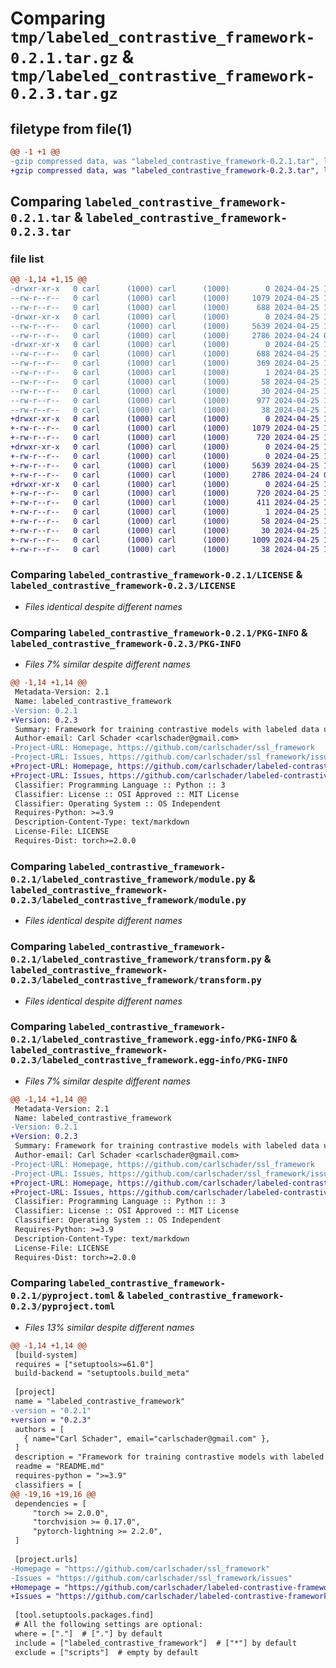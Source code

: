 # Comparing `tmp/labeled_contrastive_framework-0.2.1.tar.gz` & `tmp/labeled_contrastive_framework-0.2.3.tar.gz`

## filetype from file(1)

```diff
@@ -1 +1 @@
-gzip compressed data, was "labeled_contrastive_framework-0.2.1.tar", last modified: Thu Apr 25 18:58:42 2024, max compression
+gzip compressed data, was "labeled_contrastive_framework-0.2.3.tar", last modified: Thu Apr 25 19:07:07 2024, max compression
```

## Comparing `labeled_contrastive_framework-0.2.1.tar` & `labeled_contrastive_framework-0.2.3.tar`

### file list

```diff
@@ -1,14 +1,15 @@
-drwxr-xr-x   0 carl      (1000) carl      (1000)        0 2024-04-25 18:58:42.208358 labeled_contrastive_framework-0.2.1/
--rw-r--r--   0 carl      (1000) carl      (1000)     1079 2024-04-25 18:44:05.000000 labeled_contrastive_framework-0.2.1/LICENSE
--rw-r--r--   0 carl      (1000) carl      (1000)      688 2024-04-25 18:58:42.208358 labeled_contrastive_framework-0.2.1/PKG-INFO
-drwxr-xr-x   0 carl      (1000) carl      (1000)        0 2024-04-25 18:58:42.205025 labeled_contrastive_framework-0.2.1/labeled_contrastive_framework/
--rw-r--r--   0 carl      (1000) carl      (1000)     5639 2024-04-25 17:18:30.000000 labeled_contrastive_framework-0.2.1/labeled_contrastive_framework/module.py
--rw-r--r--   0 carl      (1000) carl      (1000)     2786 2024-04-24 00:16:10.000000 labeled_contrastive_framework-0.2.1/labeled_contrastive_framework/transform.py
-drwxr-xr-x   0 carl      (1000) carl      (1000)        0 2024-04-25 18:58:42.208358 labeled_contrastive_framework-0.2.1/labeled_contrastive_framework.egg-info/
--rw-r--r--   0 carl      (1000) carl      (1000)      688 2024-04-25 18:58:42.000000 labeled_contrastive_framework-0.2.1/labeled_contrastive_framework.egg-info/PKG-INFO
--rw-r--r--   0 carl      (1000) carl      (1000)      369 2024-04-25 18:58:42.000000 labeled_contrastive_framework-0.2.1/labeled_contrastive_framework.egg-info/SOURCES.txt
--rw-r--r--   0 carl      (1000) carl      (1000)        1 2024-04-25 18:58:42.000000 labeled_contrastive_framework-0.2.1/labeled_contrastive_framework.egg-info/dependency_links.txt
--rw-r--r--   0 carl      (1000) carl      (1000)       58 2024-04-25 18:58:42.000000 labeled_contrastive_framework-0.2.1/labeled_contrastive_framework.egg-info/requires.txt
--rw-r--r--   0 carl      (1000) carl      (1000)       30 2024-04-25 18:58:42.000000 labeled_contrastive_framework-0.2.1/labeled_contrastive_framework.egg-info/top_level.txt
--rw-r--r--   0 carl      (1000) carl      (1000)      977 2024-04-25 18:58:27.000000 labeled_contrastive_framework-0.2.1/pyproject.toml
--rw-r--r--   0 carl      (1000) carl      (1000)       38 2024-04-25 18:58:42.208358 labeled_contrastive_framework-0.2.1/setup.cfg
+drwxr-xr-x   0 carl      (1000) carl      (1000)        0 2024-04-25 19:07:07.218436 labeled_contrastive_framework-0.2.3/
+-rw-r--r--   0 carl      (1000) carl      (1000)     1079 2024-04-25 18:44:05.000000 labeled_contrastive_framework-0.2.3/LICENSE
+-rw-r--r--   0 carl      (1000) carl      (1000)      720 2024-04-25 19:07:07.218436 labeled_contrastive_framework-0.2.3/PKG-INFO
+drwxr-xr-x   0 carl      (1000) carl      (1000)        0 2024-04-25 19:07:07.218436 labeled_contrastive_framework-0.2.3/labeled_contrastive_framework/
+-rw-r--r--   0 carl      (1000) carl      (1000)        0 2024-04-25 19:06:11.000000 labeled_contrastive_framework-0.2.3/labeled_contrastive_framework/__init__.py
+-rw-r--r--   0 carl      (1000) carl      (1000)     5639 2024-04-25 17:18:30.000000 labeled_contrastive_framework-0.2.3/labeled_contrastive_framework/module.py
+-rw-r--r--   0 carl      (1000) carl      (1000)     2786 2024-04-24 00:16:10.000000 labeled_contrastive_framework-0.2.3/labeled_contrastive_framework/transform.py
+drwxr-xr-x   0 carl      (1000) carl      (1000)        0 2024-04-25 19:07:07.218436 labeled_contrastive_framework-0.2.3/labeled_contrastive_framework.egg-info/
+-rw-r--r--   0 carl      (1000) carl      (1000)      720 2024-04-25 19:07:07.000000 labeled_contrastive_framework-0.2.3/labeled_contrastive_framework.egg-info/PKG-INFO
+-rw-r--r--   0 carl      (1000) carl      (1000)      411 2024-04-25 19:07:07.000000 labeled_contrastive_framework-0.2.3/labeled_contrastive_framework.egg-info/SOURCES.txt
+-rw-r--r--   0 carl      (1000) carl      (1000)        1 2024-04-25 19:07:07.000000 labeled_contrastive_framework-0.2.3/labeled_contrastive_framework.egg-info/dependency_links.txt
+-rw-r--r--   0 carl      (1000) carl      (1000)       58 2024-04-25 19:07:07.000000 labeled_contrastive_framework-0.2.3/labeled_contrastive_framework.egg-info/requires.txt
+-rw-r--r--   0 carl      (1000) carl      (1000)       30 2024-04-25 19:07:07.000000 labeled_contrastive_framework-0.2.3/labeled_contrastive_framework.egg-info/top_level.txt
+-rw-r--r--   0 carl      (1000) carl      (1000)     1009 2024-04-25 19:06:53.000000 labeled_contrastive_framework-0.2.3/pyproject.toml
+-rw-r--r--   0 carl      (1000) carl      (1000)       38 2024-04-25 19:07:07.218436 labeled_contrastive_framework-0.2.3/setup.cfg
```

### Comparing `labeled_contrastive_framework-0.2.1/LICENSE` & `labeled_contrastive_framework-0.2.3/LICENSE`

 * *Files identical despite different names*

### Comparing `labeled_contrastive_framework-0.2.1/PKG-INFO` & `labeled_contrastive_framework-0.2.3/PKG-INFO`

 * *Files 7% similar despite different names*

```diff
@@ -1,14 +1,14 @@
 Metadata-Version: 2.1
 Name: labeled_contrastive_framework
-Version: 0.2.1
+Version: 0.2.3
 Summary: Framework for training contrastive models with labeled data using arcface loss.
 Author-email: Carl Schader <carlschader@gmail.com>
-Project-URL: Homepage, https://github.com/carlschader/ssl_framework
-Project-URL: Issues, https://github.com/carlschader/ssl_framework/issues
+Project-URL: Homepage, https://github.com/carlschader/labeled-contrastive-framework
+Project-URL: Issues, https://github.com/carlschader/labeled-contrastive-framework/issues
 Classifier: Programming Language :: Python :: 3
 Classifier: License :: OSI Approved :: MIT License
 Classifier: Operating System :: OS Independent
 Requires-Python: >=3.9
 Description-Content-Type: text/markdown
 License-File: LICENSE
 Requires-Dist: torch>=2.0.0
```

### Comparing `labeled_contrastive_framework-0.2.1/labeled_contrastive_framework/module.py` & `labeled_contrastive_framework-0.2.3/labeled_contrastive_framework/module.py`

 * *Files identical despite different names*

### Comparing `labeled_contrastive_framework-0.2.1/labeled_contrastive_framework/transform.py` & `labeled_contrastive_framework-0.2.3/labeled_contrastive_framework/transform.py`

 * *Files identical despite different names*

### Comparing `labeled_contrastive_framework-0.2.1/labeled_contrastive_framework.egg-info/PKG-INFO` & `labeled_contrastive_framework-0.2.3/labeled_contrastive_framework.egg-info/PKG-INFO`

 * *Files 7% similar despite different names*

```diff
@@ -1,14 +1,14 @@
 Metadata-Version: 2.1
 Name: labeled_contrastive_framework
-Version: 0.2.1
+Version: 0.2.3
 Summary: Framework for training contrastive models with labeled data using arcface loss.
 Author-email: Carl Schader <carlschader@gmail.com>
-Project-URL: Homepage, https://github.com/carlschader/ssl_framework
-Project-URL: Issues, https://github.com/carlschader/ssl_framework/issues
+Project-URL: Homepage, https://github.com/carlschader/labeled-contrastive-framework
+Project-URL: Issues, https://github.com/carlschader/labeled-contrastive-framework/issues
 Classifier: Programming Language :: Python :: 3
 Classifier: License :: OSI Approved :: MIT License
 Classifier: Operating System :: OS Independent
 Requires-Python: >=3.9
 Description-Content-Type: text/markdown
 License-File: LICENSE
 Requires-Dist: torch>=2.0.0
```

### Comparing `labeled_contrastive_framework-0.2.1/pyproject.toml` & `labeled_contrastive_framework-0.2.3/pyproject.toml`

 * *Files 13% similar despite different names*

```diff
@@ -1,14 +1,14 @@
 [build-system]
 requires = ["setuptools>=61.0"]
 build-backend = "setuptools.build_meta"
 
 [project]
 name = "labeled_contrastive_framework"
-version = "0.2.1"
+version = "0.2.3"
 authors = [
   { name="Carl Schader", email="carlschader@gmail.com" },
 ]
 description = "Framework for training contrastive models with labeled data using arcface loss."
 readme = "README.md"
 requires-python = ">=3.9"
 classifiers = [
@@ -19,16 +19,16 @@
 dependencies = [
     "torch >= 2.0.0",
     "torchvision >= 0.17.0",
     "pytorch-lightning >= 2.2.0",
 ]
 
 [project.urls]
-Homepage = "https://github.com/carlschader/ssl_framework"
-Issues = "https://github.com/carlschader/ssl_framework/issues"
+Homepage = "https://github.com/carlschader/labeled-contrastive-framework"
+Issues = "https://github.com/carlschader/labeled-contrastive-framework/issues"
 
 [tool.setuptools.packages.find]
 # All the following settings are optional:
 where = ["."]  # ["."] by default
 include = ["labeled_contrastive_framework"]  # ["*"] by default
 exclude = ["scripts"]  # empty by default
```

